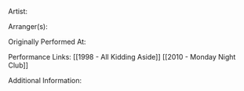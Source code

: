 Artist:

  

Arranger(s):

  

Originally Performed At:

  

Performance Links:
[[1998 - All Kidding Aside]]
[[2010 - Monday Night Club]]

Additional Information: